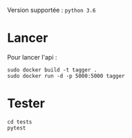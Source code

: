 Version supportée : `python 3.6`

# Lancer
Pour lancer l'api :
```
sudo docker build -t tagger . 
sudo docker run -d -p 5000:5000 tagger
```

# Tester

```
cd tests
pytest
```